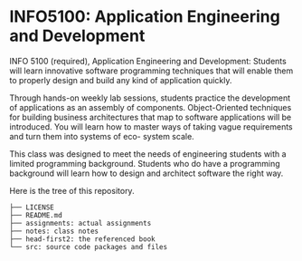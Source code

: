 # INFO5100: Application Engineering and Development

INFO 5100 (required), Application Engineering and Development: Students will learn innovative software programming techniques that will enable them to properly design and build any kind of application quickly. 

Through hands-on weekly lab sessions, students practice the development of applications as an assembly of components. Object-Oriented techniques for building business architectures that map to software applications will be introduced. You will learn how to master ways of taking vague requirements and turn them into systems of eco- system scale. 

This class was designed to meet the needs of engineering students with a limited programming background. Students who do have a programming background will learn how to design and architect software the right way.

Here is the tree of this repository.

```
├── LICENSE
├── README.md
├── assignments: actual assignments
├── notes: class notes
├── head-first2: the referenced book
└── src: source code packages and files
```

